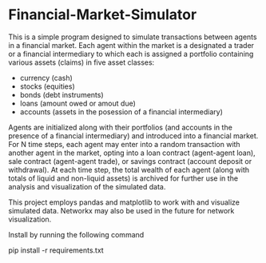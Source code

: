 # Financial-Market-Simulator

This is a simple program designed to simulate transactions between agents in a financial market. Each agent within the market is a designated a trader or a financial intermediary to which each is assigned a portfolio containing various assets (claims) in five asset classes: 
* currency (cash) 
* stocks (equities)
* bonds (debt instruments)
* loans (amount owed or amout due)
* accounts (assets in the posession of a financial intermediary)

Agents are initialized along with their portfolios (and accounts in the presence of a financial intermediary) and introduced into a financial market. For N time steps, each agent may enter into a random transaction with another agent in the market, opting into a loan contract (agent-agent loan), sale contract (agent-agent trade), or savings contract (account deposit or withdrawal). At each time step, the total wealth of each agent (along with totals of liquid and non-liquid assets) is archived for further use in the analysis and visualization of the simulated data.

This project employs pandas and matplotlib to work with and visualize simulated data. Networkx may also be used in the future for network visualization.

Install by running the following command

pip install -r requirements.txt
